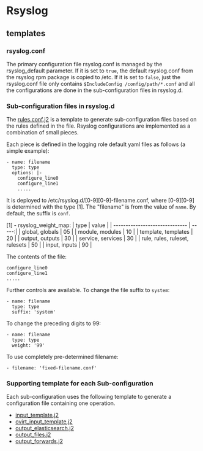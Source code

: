 # Rsyslog

## templates

### rsyslog.conf

The primary configuration file rsyslog.conf is managed by the rsyslog_default parameter.
If it is set to `true`, the default rsyslog.conf from the rsyslog rpm package is copied to /etc.
If it is set to `false`, just the rsyslog.conf file only contains `$IncludeConfig /config/path/*.conf`
and all the configurations are done in the sub-configuration files in rsyslog.d.

### Sub-configuration files in rsyslog.d

The [rules.conf.j2](../roles/rsyslog/templates/etc/rsyslog.d/rules.conf.j2) is a template to generate
sub-configuration files based on the rules defined in the file.  Rsyslog configurations are implemented
as a combination of small pieces.

Each piece is defined in the logging role default yaml files as follows (a simple example):
```
- name: filename
  type: type
  options: |-
    configure_line0
    configure_line1
    .....
```

It is deployed to /etc/rsyslog.d/[0-9][0-9]-filename.conf, where [0-9][0-9] is determined with the type [1].  The "filename" is from the value of `name`.  By default, the suffix is `conf`.

[1] - rsyslog_weight_map:
| type                           | value |
| ------------------------------ | -----:|
| global, globals                | 05    |
| module, modules                | 10    |
| template, templates            | 20    |
| output, outputs                | 30    |
| service, services              | 30    |
| rule, rules, ruleset, rulesets | 50    |
| input, inputs                  | 90    |

The contents of the file:
```
configure_line0
configure_line1
.....
```

Further controls are available.
To change the file suffix to `system`:
```
- name: filename
  type: type
  suffix: 'system'
```
To change the preceding digits to 99:
```
- name: filename
  type: type
  weight: '99'
```
To use completely pre-determined filename:
```
- filename: 'fixed-filename.conf'
```

### Supporting template for each Sub-configuration

Each sub-configuration uses the following template to generate a configuration file containing one operation.
- [input_template.j2](../roles/rsyslog/templates/input_template.j2)
- [ovirt_input_template.j2](../roles/rsyslog/templates/ovirt_input_template.j2)
- [output_elasticsearch.j2](../roles/rsyslog/templates/output_elasticsearch.j2)
- [output_files.j2](../roles/rsyslog/templates/output_files.j2)
- [output_forwards.j2](../roles/rsyslog/templates/output_forwards.j2)


